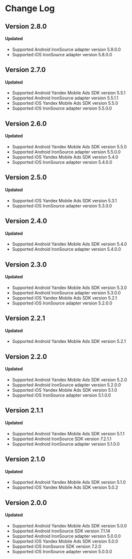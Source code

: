 # Change Log

## Version 2.8.0

#### Updated

* Supported Android IronSource adapter version 5.9.0.0
* Supported iOS IronSource adapter version 5.8.0.0

## Version 2.7.0

#### Updated

* Supported Android Yandex Mobile Ads SDK version 5.5.1
* Supported Android IronSource adapter version 5.5.1.1
* Supported iOS Yandex Mobile Ads SDK version 5.5.0
* Supported iOS IronSource adapter version 5.5.0.0

## Version 2.6.0

#### Updated

* Supported Android Yandex Mobile Ads SDK version 5.5.0
* Supported Android IronSource adapter version 5.5.0.0
* Supported iOS Yandex Mobile Ads SDK version 5.4.0
* Supported iOS IronSource adapter version 5.4.0.0

## Version 2.5.0

#### Updated

* Supported iOS Yandex Mobile Ads SDK version 5.3.1
* Supported iOS IronSource adapter version 5.3.0.0

## Version 2.4.0

#### Updated

* Supported Android Yandex Mobile Ads SDK version 5.4.0
* Supported Android IronSource adapter version 5.4.0.0

## Version 2.3.0

#### Updated

* Supported Android Yandex Mobile Ads SDK version 5.3.0
* Supported Android IronSource adapter version 5.3.0.0
* Supported iOS Yandex Mobile Ads SDK version 5.2.1
* Supported iOS IronSource adapter version 5.2.0.0

## Version 2.2.1

#### Updated

* Supported Android Yandex Mobile Ads SDK version 5.2.1

## Version 2.2.0

#### Updated

* Supported Android Yandex Mobile Ads SDK version 5.2.0
* Supported Android IronSource adapter version 5.2.0.0
* Supported iOS Yandex Mobile Ads SDK version 5.1.0
* Supported iOS IronSource adapter version 5.1.0.0

## Version 2.1.1

#### Updated

* Supported Android Yandex Mobile Ads SDK version 5.1.1
* Supported Android IronSource SDK version 7.2.1.1
* Supported Android IronSource adapter version 5.1.0.0

## Version 2.1.0

#### Updated

* Supported Android Yandex Mobile Ads SDK version 5.1.0
* Supported iOS Yandex Mobile Ads SDK version 5.0.2

## Version 2.0.0

#### Updated

* Supported Android Yandex Mobile Ads SDK version 5.0.0
* Supported Android IronSource SDK version 7.1.14
* Supported Android IronSource adapter version 5.0.0.0
* Supported iOS Yandex Mobile Ads SDK version 5.0.0
* Supported iOS IronSource SDK version 7.2.0
* Supported iOS IronSource adapter version 5.0.0.0
